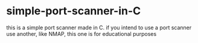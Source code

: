 # simple-port-scanner-in-C
this is a simple port scanner made in C. if you intend to use a port scanner use another, like NMAP,  this one is for educational purposes
